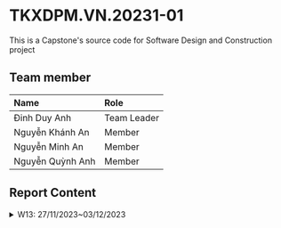 # TKXDPM.VN.20231-01

This is a Capstone's source code for Software Design and Construction project

## Team member

| Name              | Role        |
| :---------------  | :---------- |
| Đinh Duy Anh      | Team Leader |
| Nguyễn Khánh An   | Member      |
| Nguyễn Minh An    | Member      |
| Nguyễn Quỳnh Anh  | Member      |

## Report Content

<details>
  <summary>W13: 27/11/2023~03/12/2023</summary>
<br>
<details>
<summary>Đinh Duy Anh</summary>
<br>
- Assigned tasks:
  - Check Coupling in SubSystem,utils,views

- Implementation details:
  - Pull Request(s): https://github.com/duyanh20200013/TKXDPM.KHMT.20231-01/pull/1
</details>

<details>
<summary>Nguyễn Minh An</summary>
<br>

- Assigned tasks: add coupling for entity, controller and subsystem

- Implementation details:
  - Pull Request(s): https://github.com/duyanh20200013/TKXDPM.KHMT.20231-01/pull/2
  - Specific implementation details:
    - Describe specific in detail what you did last week
    - You can attach images if you want

</details>
<summary>Nguyễn Khanh An</summary>
<br>
- Assigned tasks: create new base, choose ui framework
- Implemetation details:
    - Choose swing
    - Craete a code base
- Pull Request:

<details>

---
